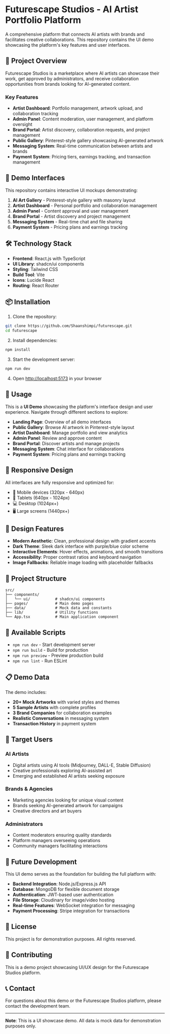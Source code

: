 # Futurescape Studios - AI Artist Portfolio Platform

A comprehensive platform that connects AI artists with brands and facilitates creative collaborations. This repository contains the UI demo showcasing the platform's key features and user interfaces.

## 🎨 Project Overview

Futurescape Studios is a marketplace where AI artists can showcase their work, get approved by administrators, and receive collaboration opportunities from brands looking for AI-generated content.

### Key Features

- **Artist Dashboard**: Portfolio management, artwork upload, and collaboration tracking
- **Admin Panel**: Content moderation, user management, and platform oversight  
- **Brand Portal**: Artist discovery, collaboration requests, and project management
- **Public Gallery**: Pinterest-style gallery showcasing AI-generated artwork
- **Messaging System**: Real-time communication between artists and brands
- **Payment System**: Pricing tiers, earnings tracking, and transaction management

## 🚀 Demo Interfaces

This repository contains interactive UI mockups demonstrating:

1. **AI Art Gallery** - Pinterest-style gallery with masonry layout
2. **Artist Dashboard** - Personal portfolio and collaboration management
3. **Admin Panel** - Content approval and user management
4. **Brand Portal** - Artist discovery and project management
5. **Messaging System** - Real-time chat and file sharing
6. **Payment System** - Pricing plans and earnings tracking

## 🛠️ Technology Stack

- **Frontend**: React.js with TypeScript
- **UI Library**: shadcn/ui components
- **Styling**: Tailwind CSS
- **Build Tool**: Vite
- **Icons**: Lucide React
- **Routing**: React Router

## 📦 Installation

1. Clone the repository:
```bash
git clone https://github.com/Shaanshimpi/futurescape.git
cd futurescape
```

2. Install dependencies:
```bash
npm install
```

3. Start the development server:
```bash
npm run dev
```

4. Open [http://localhost:5173](http://localhost:5173) in your browser

## 🎯 Usage

This is a **UI Demo** showcasing the platform's interface design and user experience. Navigate through different sections to explore:

- **Landing Page**: Overview of all demo interfaces
- **Public Gallery**: Browse AI artwork in Pinterest-style layout
- **Artist Dashboard**: Manage portfolio and view analytics
- **Admin Panel**: Review and approve content
- **Brand Portal**: Discover artists and manage projects
- **Messaging System**: Chat interface for collaborations
- **Payment System**: Pricing plans and earnings tracking

## 📱 Responsive Design

All interfaces are fully responsive and optimized for:
- 📱 Mobile devices (320px - 640px)
- 📱 Tablets (640px - 1024px)
- 💻 Desktop (1024px+)
- 🖥️ Large screens (1440px+)

## 🎨 Design Features

- **Modern Aesthetic**: Clean, professional design with gradient accents
- **Dark Theme**: Sleek dark interface with purple/blue color scheme
- **Interactive Elements**: Hover effects, animations, and smooth transitions
- **Accessibility**: Proper contrast ratios and keyboard navigation
- **Image Fallbacks**: Reliable image loading with placeholder fallbacks

## 📁 Project Structure

```
src/
├── components/
│   └── ui/           # shadcn/ui components
├── pages/            # Main demo pages
├── data/             # Mock data and constants
├── lib/              # Utility functions
└── App.tsx           # Main application component
```

## 🔧 Available Scripts

- `npm run dev` - Start development server
- `npm run build` - Build for production
- `npm run preview` - Preview production build
- `npm run lint` - Run ESLint

## 📋 Demo Data

The demo includes:
- **20+ Mock Artworks** with varied styles and themes
- **5 Sample Artists** with complete profiles
- **3 Brand Companies** for collaboration examples
- **Realistic Conversations** in messaging system
- **Transaction History** in payment system

## 🎯 Target Users

### AI Artists
- Digital artists using AI tools (Midjourney, DALL-E, Stable Diffusion)
- Creative professionals exploring AI-assisted art
- Emerging and established AI artists seeking exposure

### Brands & Agencies
- Marketing agencies looking for unique visual content
- Brands seeking AI-generated artwork for campaigns
- Creative directors and art buyers

### Administrators
- Content moderators ensuring quality standards
- Platform managers overseeing operations
- Community managers facilitating interactions

## 🚀 Future Development

This UI demo serves as the foundation for building the full platform with:

- **Backend Integration**: Node.js/Express.js API
- **Database**: MongoDB for flexible document storage
- **Authentication**: JWT-based user authentication
- **File Storage**: Cloudinary for image/video hosting
- **Real-time Features**: WebSocket integration for messaging
- **Payment Processing**: Stripe integration for transactions

## 📄 License

This project is for demonstration purposes. All rights reserved.

## 🤝 Contributing

This is a demo project showcasing UI/UX design for the Futurescape Studios platform.

## 📞 Contact

For questions about this demo or the Futurescape Studios platform, please contact the development team.

---

**Note**: This is a UI showcase demo. All data is mock data for demonstration purposes only.
